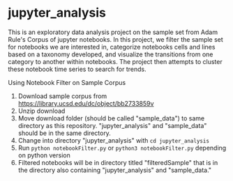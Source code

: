 # jupyter_analysis

This is an exploratory data analysis project on the sample set from Adam Rule's Corpus of jupyter notebooks. In this project, we filter the sample set for notebooks we are interested in, categorize notebooks cells and lines based on a taxonomy developed, and visualize the transitions from one category to another within notebooks. The project then attempts to cluster these notebook time series to search for trends.

Using Notebook Filter on Sample Corpus
1. Download sample corpus from https://library.ucsd.edu/dc/object/bb2733859v
2. Unzip download
3. Move download folder (should be called "sample_data") to same directory as this repository. "jupyter_analysis" and "sample_data" should be in the same directory.
4. Change into directory "jupyter_analysis" with `cd jupyter_analysis`
5. Run `python notebookFilter.py` or `python3 notebookFilter.py` depending on python version
6. Filtered notebooks will be in directory titled "filteredSample" that is in the directory also containing "jupyter_analysis" and "sample_data." 
